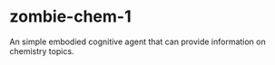 # zombie-chem-1
An simple embodied cognitive agent that can provide information on chemistry topics.
